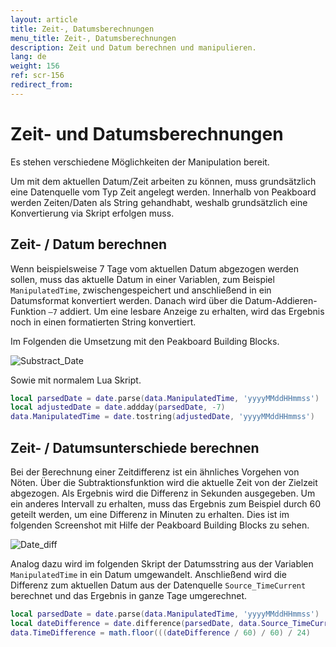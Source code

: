 ```yaml
---
layout: article
title: Zeit-, Datumsberechnungen
menu_title: Zeit-, Datumsberechnungen
description: Zeit und Datum berechnen und manipulieren.
lang: de
weight: 156
ref: scr-156
redirect_from:
---
```


# Zeit- und Datumsberechnungen

Es stehen verschiedene Möglichkeiten der Manipulation bereit.

Um mit dem aktuellen Datum/Zeit arbeiten zu können, muss grundsätzlich eine Datenquelle vom Typ Zeit angelegt werden. Innerhalb von Peakboard werden Zeiten/Daten als String gehandhabt, weshalb grundsätzlich eine Konvertierung via Skript erfolgen muss.

## Zeit- / Datum berechnen

Wenn beispielsweise 7 Tage vom aktuellen Datum abgezogen werden sollen, muss das aktuelle Datum in einer Variablen, zum Beispiel ```ManipulatedTime```, zwischengespeichert und anschließend in ein Datumsformat konvertiert werden. Danach wird über die Datum-Addieren-Funktion ```–7``` addiert. Um eine lesbare Anzeige zu erhalten, wird das Ergebnis noch in einen formatierten String konvertiert.

Im Folgenden die Umsetzung mit den Peakboard Building Blocks.

![Substract_Date](/assets/images/scripting/working-with-date/en-script-substract-date.png)

Sowie mit normalem Lua Skript.

```lua
local parsedDate = date.parse(data.ManipulatedTime, 'yyyyMMddHHmmss')
local adjustedDate = date.addday(parsedDate, -7)
data.ManipulatedTime = date.tostring(adjustedDate, 'yyyyMMddHHmmss')
```

## Zeit- / Datumsunterschiede berechnen

Bei der Berechnung einer Zeitdifferenz ist ein ähnliches Vorgehen von Nöten. Über die Subtraktionsfunktion wird die aktuelle Zeit von der Zielzeit abgezogen. Als Ergebnis wird die Differenz in Sekunden ausgegeben. Um ein anderes Intervall zu erhalten, muss das Ergebnis zum Beispiel durch 60 geteilt werden, um eine Differenz in Minuten zu erhalten. Dies ist im folgenden Screenshot mit Hilfe der Peakboard Building Blocks zu sehen.

![Date_diff](/assets/images/scripting/working-with-date/en-script-date-diff.png)

Analog dazu wird im folgenden Skript der Datumsstring aus der Variablen ```ManipulatedTime``` in ein Datum umgewandelt. Anschließend wird die Differenz zum aktuellen Datum aus der Datenquelle ```Source_TimeCurrent``` berechnet und das Ergebnis in ganze  Tage umgerechnet.

```lua
local parsedDate = date.parse(data.ManipulatedTime, 'yyyyMMddHHmmss')
local dateDifference = date.difference(parsedDate, data.Source_TimeCurrent.getluadate())
data.TimeDifference = math.floor(((dateDifference / 60) / 60) / 24)
```